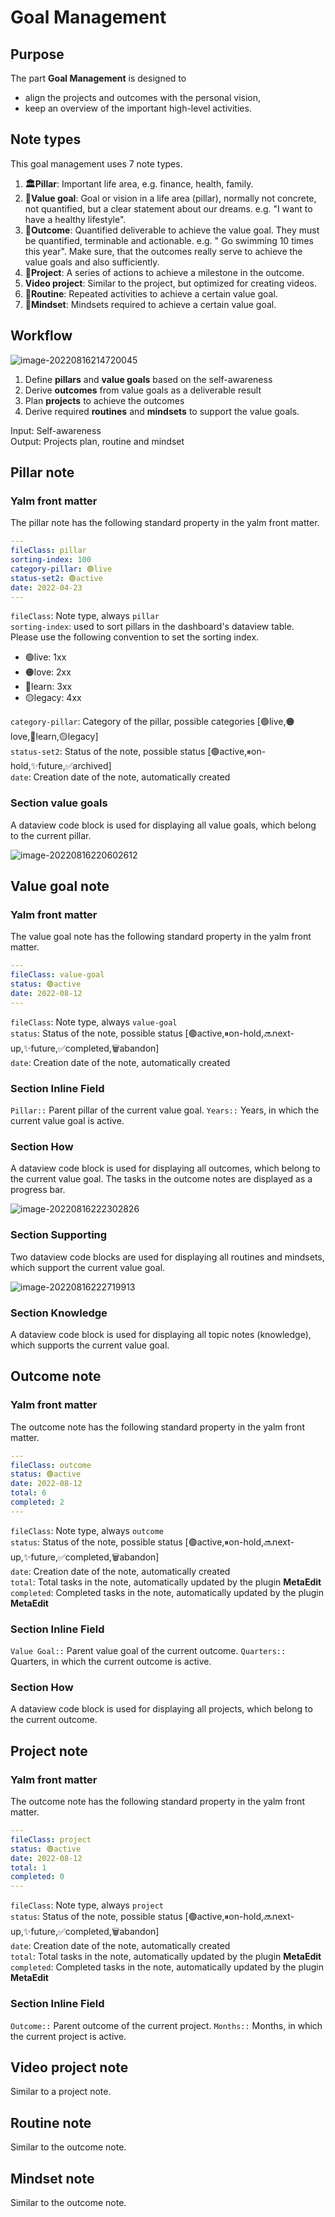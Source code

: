 # Goal Management

## Purpose

The part **Goal Management** is designed to 

- align the projects and outcomes with the personal vision,
- keep an overview of the important high-level activities.

## Note types

This goal management uses 7 note types. 

1. **🏛Pillar**: Important life area, e.g. finance, health, family. 
2. **🌟Value goal**: Goal or vision in a life area (pillar), normally not concrete, not quantified, but a clear statement about our dreams. e.g. "I want to have a healthy lifestyle".
3. **🎯Outcome**: Quantified deliverable to achieve the value goal. They must be quantified, terminable and actionable. e.g. " Go swimming 10 times this year". Make sure, that the outcomes really serve to achieve the value goals and also sufficiently. 
4. **💎Project**: A series of actions to achieve a milestone in the outcome.
5. **Video project**: Similar to the project, but optimized for creating videos.
6. **🔁Routine**: Repeated activities to achieve a certain value goal.
7. **🤯Mindset**: Mindsets required to achieve a certain value goal.

## Workflow

![image-20220816214720045](images/image-20220816214720045.png)

1. Define **pillars** and **value goals** based on the self-awareness
2. Derive **outcomes** from value goals as a deliverable result
3. Plan **projects** to achieve the outcomes
4. Derive required **routines** and **mindsets** to support the value goals. 

Input: Self-awareness  
Output: Projects plan, routine and mindset

## Pillar note

### Yalm front matter

The pillar note has the following standard property in the yalm front matter.

```yaml
---
fileClass: pillar  
sorting-index: 100
category-pillar: 🟢live  
status-set2: 🟢active 
date: 2022-04-23  
---
```

`fileClass`: Note type, always `pillar`  
`sorting-index`: used to sort pillars in the dashboard's dataview table.   
Please use the following convention to set the sorting index.  

- 🟢live:  1xx  
- 🟠love: 2xx  
- 🔵learn: 3xx  
- 🟡legacy: 4xx   

`category-pillar`: Category of the pillar, possible categories  [🟢live,🟠love,🔵learn,🟡legacy]  
`status-set2`: Status of the note, possible status [🟢active,⏸on-hold,✨future,✅archived]  
`date`: Creation date of the note, automatically created

### Section value goals

A dataview code block is used for displaying all value goals, which belong to the current pillar. 

![image-20220816220602612](images/image-20220816220602612.png)

## Value goal note

### Yalm front matter

The value goal note has the following standard property in the yalm front matter.

```yaml
---
fileClass: value-goal  
status: 🟢active
date: 2022-08-12  
---
```

`fileClass`: Note type, always `value-goal`  
`status`: Status of the note, possible status [🟢active,⏸on-hold,🔜next-up,✨future,✅completed,🗑️abandon]  
`date`: Creation date of the note, automatically created  

### Section Inline Field

`Pillar::`  Parent pillar of the current value goal.
`Years::` Years, in which the current value goal is active.

### Section How

A dataview code block is used for displaying all outcomes, which belong to the current value goal. The tasks in the outcome notes are displayed as a progress bar.

![image-20220816222302826](images/image-20220816222302826.png)

### Section Supporting

Two dataview code blocks are used for displaying all routines and mindsets, which support the current value goal. 

![image-20220816222719913](images/image-20220816222719913.png)

### Section Knowledge

A dataview code block is used for displaying all topic notes (knowledge), which supports the current value goal. 



## Outcome note

### Yalm front matter

The outcome note has the following standard property in the yalm front matter.

```yaml
---
fileClass: outcome  
status: 🟢active
date: 2022-08-12  
total: 6
completed: 2
---
```

`fileClass`: Note type, always `outcome`  
`status`: Status of the note, possible status [🟢active,⏸on-hold,🔜next-up,✨future,✅completed,🗑️abandon]  
`date`: Creation date of the note, automatically created  
`total`: Total tasks in the note, automatically updated by the plugin **MetaEdit**   
`completed`: Completed tasks in the note, automatically updated by the plugin **MetaEdit**   

### Section Inline Field

`Value Goal::`  Parent value goal of the current outcome.
`Quarters::` Quarters, in which the current outcome is active.

### Section How

A dataview code block is used for displaying all projects, which belong to the current outcome. 



## Project note

### Yalm front matter

The outcome note has the following standard property in the yalm front matter.

```yaml
---
fileClass: project  
status: 🟢active
date: 2022-08-12  
total: 1
completed: 0
---
```

`fileClass`: Note type, always `project`  
`status`: Status of the note, possible status [🟢active,⏸on-hold,🔜next-up,✨future,✅completed,🗑️abandon]  
`date`: Creation date of the note, automatically created  
`total`: Total tasks in the note, automatically updated by the plugin **MetaEdit**   
`completed`: Completed tasks in the note, automatically updated by the plugin **MetaEdit**   

### Section Inline Field

`Outcome::`  Parent outcome of the current project.
`Months::` Months, in which the current project is active.



## Video project note

Similar to a project note. 

## Routine note

Similar to the outcome note.

## Mindset note

Similar to the outcome note.




[^1]: After the renaming of the note, an error message is shown for all dataview code blocks. "Evaluation Error: ..." It doesn't impact the function. By the next reload of the note, all dataview code blocks should work. 